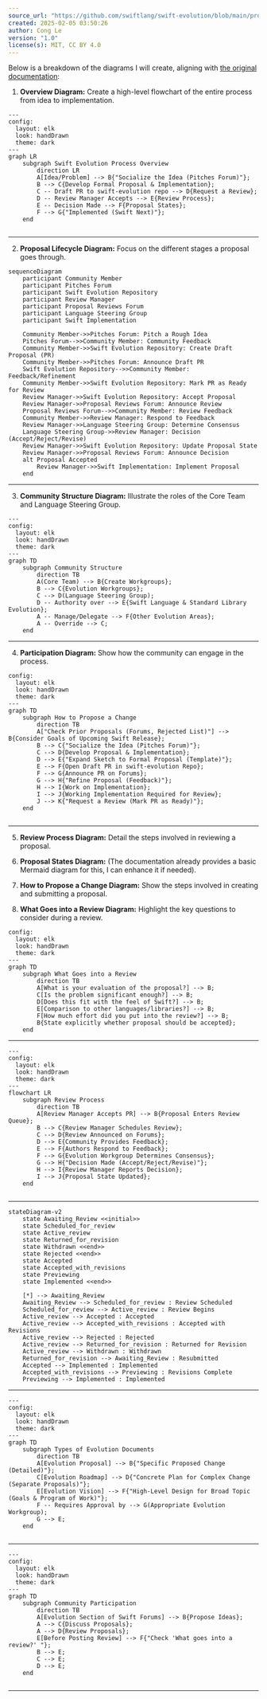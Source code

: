 ```yaml
---
source_url: "https://github.com/swiftlang/swift-evolution/blob/main/process.md"
created: 2025-02-05 03:50:26
author: Cong Le
version: "1.0"
license(s): MIT, CC BY 4.0
---
```


Below is a breakdown of the diagrams I will create, aligning with [the original documentation](https://github.com/swiftlang/swift-evolution/blob/main/process.md):

1. **Overview Diagram:** Create a high-level flowchart of the entire process from idea to implementation.

```mermaid
---
config:
  layout: elk
  look: handDrawn
  theme: dark
---
graph LR
    subgraph Swift Evolution Process Overview
        direction LR
        A[Idea/Problem] --> B{"Socialize the Idea (Pitches Forum)"};
        B --> C{Develop Formal Proposal & Implementation};
        C -- Draft PR to swift-evolution repo --> D{Request a Review};
        D -- Review Manager Accepts --> E{Review Process};
        E -- Decision Made --> F{Proposal States};
        F --> G{"Implemented (Swift Next)"};
    end
    
```


---
2. **Proposal Lifecycle Diagram:** Focus on the different stages a proposal goes through.


```mermaid
sequenceDiagram
    participant Community Member
    participant Pitches Forum
    participant Swift Evolution Repository
    participant Review Manager
    participant Proposal Reviews Forum
    participant Language Steering Group
    participant Swift Implementation

    Community Member->>Pitches Forum: Pitch a Rough Idea
    Pitches Forum-->>Community Member: Community Feedback
    Community Member->>Swift Evolution Repository: Create Draft Proposal (PR)
    Community Member->>Pitches Forum: Announce Draft PR
    Swift Evolution Repository-->>Community Member: Feedback/Refinement
    Community Member->>Swift Evolution Repository: Mark PR as Ready for Review
    Review Manager->>Swift Evolution Repository: Accept Proposal
    Review Manager->>Proposal Reviews Forum: Announce Review
    Proposal Reviews Forum-->>Community Member: Review Feedback
    Community Member->>Review Manager: Respond to Feedback
    Review Manager->>Language Steering Group: Determine Consensus
    Language Steering Group->>Review Manager: Decision (Accept/Reject/Revise)
    Review Manager->>Swift Evolution Repository: Update Proposal State
    Review Manager->>Proposal Reviews Forum: Announce Decision
    alt Proposal Accepted
        Review Manager->>Swift Implementation: Implement Proposal
    end
```

---

3. **Community Structure Diagram:** Illustrate the roles of the Core Team and Language Steering Group.

```mermaid
---
config:
  layout: elk
  look: handDrawn
  theme: dark
---
graph TD
    subgraph Community Structure
        direction TB
        A(Core Team) --> B{Create Workgroups};
        B --> C{Evolution Workgroups};
        C --> D(Language Steering Group);
        D -- Authority over --> E{Swift Language & Standard Library Evolution};
        A -- Manage/Delegate --> F{Other Evolution Areas};
        A -- Override --> C;
    end
```

---

4. **Participation Diagram:** Show how the community can engage in the process.


```mermaid
config:
  layout: elk
  look: handDrawn
  theme: dark
---
graph TD
    subgraph How to Propose a Change
        direction TB
        A["Check Prior Proposals (Forums, Rejected List)"] --> B{Consider Goals of Upcoming Swift Release};
        B --> C{"Socialize the Idea (Pitches Forum)"};
        C --> D{Develop Proposal & Implementation};
        D --> E{"Expand Sketch to Formal Proposal (Template)"};
        E --> F{Open Draft PR in swift-evolution Repo};
        F --> G{Announce PR on Forums};
        G --> H{"Refine Proposal (Feedback)"};
        H --> I{Work on Implementation};
        I --> J{Working Implementation Required for Review};
        J --> K{"Request a Review (Mark PR as Ready)"};
    end
    
```



---

5. **Review Process Diagram:** Detail the steps involved in reviewing a proposal.

6. **Proposal States Diagram:**  (The documentation already provides a basic Mermaid diagram for this, I can enhance it if needed).

7. **How to Propose a Change Diagram:**  Show the steps involved in creating and submitting a proposal.


8. **What Goes into a Review Diagram:** Highlight the key questions to consider during a review.


```mermaid
config:
  layout: elk
  look: handDrawn
  theme: dark
---
graph TD
    subgraph What Goes into a Review
        direction TB
        A[What is your evaluation of the proposal?] --> B;
        C[Is the problem significant enough?] --> B;
        D[Does this fit with the feel of Swift?] --> B;
        E[Comparison to other languages/libraries?] --> B;
        F[How much effort did you put into the review?] --> B;
        B{State explicitly whether proposal should be accepted};
    end
```


---



```mermaid
---
config:
  layout: elk
  look: handDrawn
  theme: dark
---
flowchart LR
    subgraph Review Process
        direction TB
        A[Review Manager Accepts PR] --> B{Proposal Enters Review Queue};
        B --> C{Review Manager Schedules Review};
        C --> D{Review Announced on Forums};
        D --> E{Community Provides Feedback};
        E --> F{Authors Respond to Feedback};
        F --> G{Evolution Workgroup Determines Consensus};
        G --> H{"Decision Made (Accept/Reject/Revise)"};
        H --> I{Review Manager Reports Decision};
        I --> J{Proposal State Updated};
    end
    
```


---




```mermaid
stateDiagram-v2
    state Awaiting_Review <<initial>>
    state Scheduled_for_review
    state Active_review
    state Returned_for_revision
    state Withdrawn <<end>>
    state Rejected <<end>>
    state Accepted
    state Accepted_with_revisions
    state Previewing
    state Implemented <<end>>

    [*] --> Awaiting_Review
    Awaiting_Review --> Scheduled_for_review : Review Scheduled
    Scheduled_for_review --> Active_review : Review Begins
    Active_review --> Accepted : Accepted
    Active_review --> Accepted_with_revisions : Accepted with Revisions
    Active_review --> Rejected : Rejected
    Active_review --> Returned_for_revision : Returned for Revision
    Active_review --> Withdrawn : Withdrawn
    Returned_for_revision --> Awaiting_Review : Resubmitted
    Accepted --> Implemented : Implemented
    Accepted_with_revisions --> Previewing : Revisions Complete
    Previewing --> Implemented : Implemented
```

---



```mermaid
---
config:
  layout: elk
  look: handDrawn
  theme: dark
---
graph TD
    subgraph Types of Evolution Documents
        direction TB
        A[Evolution Proposal] --> B{"Specific Proposed Change (Detailed)"};
        C[Evolution Roadmap] --> D{"Concrete Plan for Complex Change (Separate Proposals)"};
        E[Evolution Vision] --> F{"High-Level Design for Broad Topic (Goals & Program of Work)"};
        F -- Requires Approval by --> G(Appropriate Evolution Workgroup);
        G --> E;
    end
    
```


---


```mermaid
---
config:
  layout: elk
  look: handDrawn
  theme: dark
---
graph TD
    subgraph Community Participation
        direction TB
        A[Evolution Section of Swift Forums] --> B{Propose Ideas};
        A --> C{Discuss Proposals};
        A --> D{Review Proposals};
        E[Before Posting Review] --> F{"Check 'What goes into a review?' "};
        B --> E;
        C --> E;
        D --> E;
    end
    
```



---

